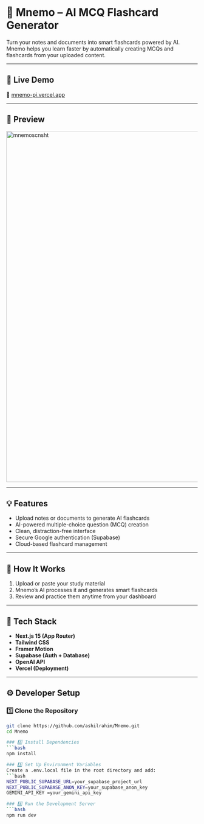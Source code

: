# 🧠 Mnemo – AI MCQ Flashcard Generator

Turn your notes and documents into smart flashcards powered by AI.  
Mnemo helps you learn faster by automatically creating MCQs and flashcards from your uploaded content.

---

## 🚀 Live Demo
🔗 [mnemo-pi.vercel.app](https://mnemo-pi.vercel.app)

---


## 📸 Preview
<img width="1898" height="923" alt="mnemoscnsht" src="https://github.com/user-attachments/assets/98ab178e-9497-4905-adf5-bbcde5322443" />

---

## 💡 Features
- Upload notes or documents to generate AI flashcards  
- AI-powered multiple-choice question (MCQ) creation  
- Clean, distraction-free interface  
- Secure Google authentication (Supabase)  
- Cloud-based flashcard management  

---

## 🧠 How It Works
1. Upload or paste your study material  
2. Mnemo’s AI processes it and generates smart flashcards  
3. Review and practice them anytime from your dashboard  

---

## 🧰 Tech Stack
- **Next.js 15 (App Router)**
- **Tailwind CSS**
- **Framer Motion**
- **Supabase (Auth + Database)**
- **OpenAI API**
- **Vercel (Deployment)**

---

## ⚙️ Developer Setup

### 1️⃣ Clone the Repository
```bash
git clone https://github.com/ashilrahim/Mnemo.git
cd Mnemo

### 2️⃣ Install Dependencies
```bash
npm install

### 3️⃣ Set Up Environment Variables
Create a .env.local file in the root directory and add:
```bash
NEXT_PUBLIC_SUPABASE_URL=your_supabase_project_url
NEXT_PUBLIC_SUPABASE_ANON_KEY=your_supabase_anon_key
GEMINI_API_KEY =your_gemini_api_key

### 4️⃣ Run the Development Server
```bash
npm run dev



